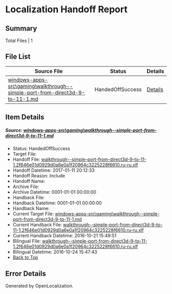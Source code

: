 # <a name='report-top'></a> Localization Handoff Report

## Summary
 Total Files | 1

## File List
 Source File | Status | Details 
 ----------- | ------ | ------- 
 [windows-apps-src\gaming\walkthrough--simple-port-from-direct3d-9-to-11-1.md](https://cpubwin.visualstudio.com/windows-uwp/_git/windows-uwp/commit/75c74321c68261bb37a0063af3bae62577f7b5b1?path=windows-apps-src%2Fgaming%2Fwalkthrough--simple-port-from-direct3d-9-to-11-1.md&_a=contents) | HandedOffSuccess | [Details](#694b16cd867315ddc3981340d566d245b3b019613608)

## Item Details
##### <a name='694b16cd867315ddc3981340d566d245b3b019613608'></a> Source: [windows-apps-src\gaming\walkthrough--simple-port-from-direct3d-9-to-11-1.md](https://cpubwin.visualstudio.com/windows-uwp/_git/windows-uwp/commit/75c74321c68261bb37a0063af3bae62577f7b5b1?path=windows-apps-src%2Fgaming%2Fwalkthrough--simple-port-from-direct3d-9-to-11-1.md&_a=contents)
* Status: HandedOffSuccess
* Target File: 
* Handoff File: [walkthrough--simple-port-from-direct3d-9-to-11-1.2f646e01d0929d0a6e0a1f20964c3225228f6610.ru-ru.xlf](https://cpubwin.visualstudio.com/windows-uwp/_git/WDCLib.handoff/commit/053ca93958fd0fde9c57d3ac1668f8bf528821da?path=ol-handoff%2Fcpubwin%2Fwindows-uwp.ru-ru%2Fmaster%2Fwalkthrough--simple-port-from-direct3d-9-to-11-1.2f646e01d0929d0a6e0a1f20964c3225228f6610.ru-ru.xlf&_a=contents)
* Handoff Datetime: 2017-01-11 20:12:33
* Handoff Reason: Include
* Handoff Name: 
* Archive File: 
* Archive Datetime: 0001-01-01 00:00:00
* Handback File: 
* Handback Datetime: 0001-01-01 00:00:00
* Handback Name: 
* Current Target File: [windows-apps-src\gaming\walkthrough--simple-port-from-direct3d-9-to-11-1.md](https://cpubwin.visualstudio.com/windows-uwp/_git/windows-uwp.ru-ru/commit/770b99fbf4006c1e626cc36481e67099273a0469?path=windows-apps-src%2Fgaming%2Fwalkthrough--simple-port-from-direct3d-9-to-11-1.md&_a=contents)
* Current Handback File: [walkthrough--simple-port-from-direct3d-9-to-11-1.2f646e01d0929d0a6e0a1f20964c3225228f6610.ru-ru.xlf](https://cpubwin.visualstudio.com/windows-uwp/_git/WDCLib.handback/commit/7ab4bc81cd0244f26fc04ae860edc91a369fe117?path=ol-handback%2FMicrosoft%2Fwindows-apps.ru-ru%2Fmaster%2Fwalkthrough--simple-port-from-direct3d-9-to-11-1.2f646e01d0929d0a6e0a1f20964c3225228f6610.ru-ru.xlf&_a=contents)
* Current Handback Datetime: 2016-10-21 15:49:51
* Bilingual File: [walkthrough--simple-port-from-direct3d-9-to-11-1.2f646e01d0929d0a6e0a1f20964c3225228f6610.ru-ru.xlf](https://cpubwin.visualstudio.com/windows-uwp/_git/WDCLib.handback/commit/7ab4bc81cd0244f26fc04ae860edc91a369fe117?path=ol-handback%2FMicrosoft%2Fwindows-apps.ru-ru%2Fmaster%2Fwalkthrough--simple-port-from-direct3d-9-to-11-1.2f646e01d0929d0a6e0a1f20964c3225228f6610.ru-ru.xlf&_a=contents)
* Bilingual Datetime: 2016-10-24 15:47:43
* [Back to Top](#report-top)


## Error Details

Generated by OpenLocalization.
